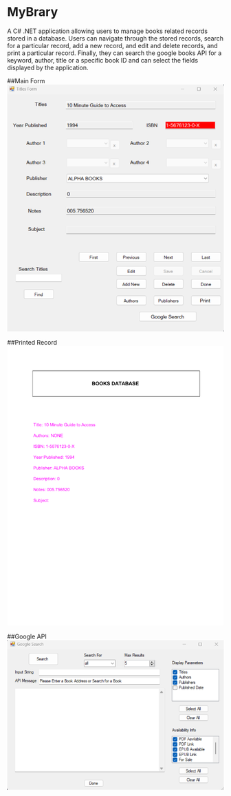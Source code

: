 # MyBrary
A C# .NET application allowing users to manage books related records stored in a database. Users can navigate through the stored records, search for a particular record, add a new record, and edit and delete records, and print a particular record. Finally, they can search the google books API for a keyword, author, title or a specific book ID and can select the fields displayed by the application.

##Main Form
![Main Form](TitlesForm.png)

##Printed Record
![Printed Record](PrintedRecord.png)

##Google API
![Google API](GoogleSearch.png)
